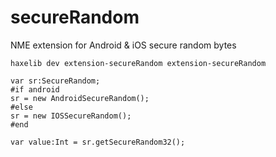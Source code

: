 # secureRandom

NME extension for Android & iOS secure random bytes

```
haxelib dev extension-secureRandom extension-secureRandom
```

```
var sr:SecureRandom;
#if android
sr = new AndroidSecureRandom();
#else
sr = new IOSSecureRandom();
#end

var value:Int = sr.getSecureRandom32();
```